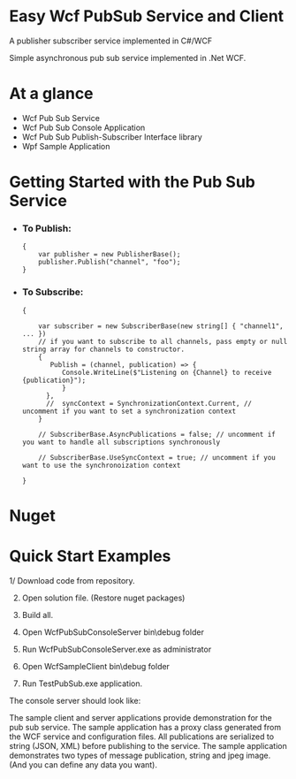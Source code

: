 # Easy Wcf PubSub Service and Client
A publisher subscriber service implemented in C#/WCF

Simple asynchronous pub sub service implemented in .Net WCF.

<h1>At a glance</h1>
<ul>
<li>Wcf Pub Sub Service</li>
<li>Wcf Pub Sub Console Application</li>
<li>Wcf Pub Sub Publish-Subscriber Interface library</li>
  <li>Wpf Sample Application</li>
</ul>
<h1>Getting Started with the Pub Sub Service</h1>
<ul>
  <li><h3>To Publish:</h3>
    
    {        
        var publisher = new PublisherBase();    
        publisher.Publish("channel", "foo");
    }
    
  </li>
  <li><h3>To Subscribe:</h3>
    
    {
        
        var subscriber = new SubscriberBase(new string[] { "channel1", ... })
        // if you want to subscribe to all channels, pass empty or null string array for channels to constructor.
        {
           Publish = (channel, publication) => { 
              Console.WriteLine($"Listening on {Channel} to receive {publication}");              
              }
          },                                                      
          //  syncContext = SynchronizationContext.Current, // uncomment if you want to set a synchronization context
        }       
                
        // SubscriberBase.AsyncPublications = false; // uncomment if you want to handle all subscriptions synchronously
        
        // SubscriberBase.UseSyncContext = true; // uncomment if you want to use the synchronoization context 
        
    }
    
  </li>
</ul>

<h1>Nuget</h1>
<h1>Quick Start Examples</h1>
1/ Download code from repository. 

2. Open solution file. (Restore nuget packages)

3. Build all.

4. Open WcfPubSubConsoleServer bin\debug folder

5. Run WcfPubSubConsoleServer.exe as administrator

6. Open WcfSampleClient bin\debug folder

7. Run TestPubSub.exe application.

The console server should look like:


The sample client and server applications provide demonstration for the pub sub service.
The sample application has a proxy class generated from the WCF service and configuration files. 
All publications are serialized to string (JSON, XML) before publishing to the service.
The sample application demonstrates two types of message publication, string and jpeg image. (And you can define any 
data you want).

